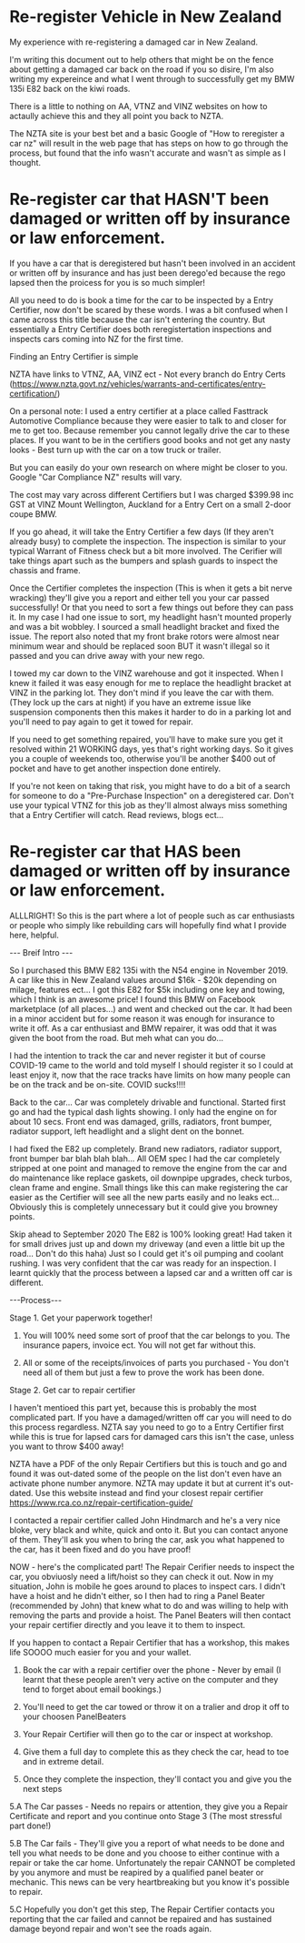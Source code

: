 # Re-register Vehicle in New Zealand

My experience with re-registering a damaged car in New Zealand.

I'm writing this document out to help others that might be on the fence about getting a damaged car back on the road if you so disire, I'm also writing my 
expereince and what I went through to successfully get my BMW 135i E82 back on the kiwi roads.

There is a little to nothing on AA, VTNZ and VINZ websites on how to actaully achieve this and they all point you back to NZTA.

The NZTA site is your best bet and a basic Google of "How to reregister a car nz" will result in the web page that has steps on how to go through the process, but
found that the info wasn't accurate and wasn't as simple as I thought.

# Re-register car that HASN'T been damaged or written off by insurance or law enforcement.

If you have a car that is deregistered but hasn't been involved in an accident or written off by insurance and has just been derego'ed because the rego lapsed then
the proicess for you is so much simpler!

All you need to do is book a time for the car to be inspected by a Entry Certifier, now don't be scared by these words. I was a bit confused when I came across this
title because the car isn't entering the country. But essentially a Entry Certifier does both reregistertation inspections and inspects cars coming into NZ for the first time. 

Finding an Entry Certifier is simple

NZTA have links to VTNZ, AA, VINZ ect - Not every branch do Entry Certs (https://www.nzta.govt.nz/vehicles/warrants-and-certificates/entry-certification/)

On a personal note: I used a entry certifier at a place called Fasttrack Automotive Compliance because they were easier to talk to and closer for me to 
get too. Because remember you cannot legally drive the car to these places. If you want to be in the certifiers good books and not get any nasty 
looks - Best turn up with the car on a tow truck or trailer.

But you can easily do your own research on where might be closer to you. Google "Car Compliance NZ" results will vary.

The cost may vary across different Certifiers but I was charged $399.98 inc GST at VINZ Mount Wellington, Auckland for a Entry Cert on a small 2-door coupe BMW.

If you go ahead, it will take the Entry Certifier a few days (If they aren't already busy) to complete the inspection. The inspection is similar to your typical
Warrant of Fitness check but a bit more involved. The Cerifier will take things apart such as the bumpers and splash guards to inspect the chassis and frame.

Once the Certifier completes the inspection (This is when it gets a bit nerve wracking) they'll give you a report and either tell you your car passed successfully!
Or that you need to sort a few things out before they can pass it. 
In my case I had one issue to sort, my headlight hasn't mounted properly and was a bit wobbley. I sourced a small headlight bracket and fixed the issue. 
The report also noted that my front brake rotors were almost near minimum wear and should be replaced soon BUT it wasn't illegal so it passed and you
can drive away with your new rego.

I towed my car down to the VINZ warehouse and got it inspected. When I knew it failed it was easy enough for me to replace the headlight 
bracket at VINZ in the parking lot.
They don't mind if you leave the car with them. (They lock up the cars at night) if you have an extreme issue like suspension 
components then this makes it harder to do in a parking lot and you'll need to pay again to get it towed for repair.

If you need to get something repaired, you'll have to make sure you get it resolved within 21 WORKING days, yes that's right working days.
So it gives you a couple of weekends too, otherwise you'll be another $400 out of pocket and have to get another inspection done entirely.

If you're not keen on taking that risk, you might have to do a bit of a search for someone to do a "Pre-Purchase Inspection" on a deregistered car.
Don't use your typical VTNZ for this job as they'll almost always miss something that a Entry Certifier will catch. Read reviews, blogs ect... 

# Re-register car that HAS been damaged or written off by insurance or law enforcement.

ALLLRIGHT! So this is the part where a lot of people such as car enthusiasts or people who simply like rebuilding cars will hopefully 
find what I provide here, helpful.

--- Breif Intro ---

So I purchased this BMW E82 135i with the N54 engine in November 2019. A car like this in New Zealand values around  $16k - $20k depending on milage, features ect... 
I got this E82 for $5k including one key and towing, which I think is an awesome price!
I found this BMW on Facebook marketplace (of all places...) and went and checked out the car. It had been in a minor accident 
but for some reason it was enough for insurance to write it off. As a car enthusiast and BMW repairer, it was odd that it was given the boot from the road. But meh 
what can you do...

I had the intention to track the car and never register it but of course COVID-19 came to the world and told myself I should register it so I could at least enjoy
it, now that the race tracks have limits on how many people can be on the track and be on-site. COVID sucks!!!!

Back to the car...
Car was completely drivable and functional. Started first go and had the typical dash lights showing. I only had the engine on for about 10 secs.
Front end was damaged, grills, radiators, front bumper, radiator support, left headlight and a slight dent on the bonnet.

I had fixed the E82 up completely. Brand new radiators, radiator support, front bumper bar blah blah blah... All OEM spec I had the car completely 
stripped at one point and managed to remove the engine from the car and do maintenance like replace gaskets, oil
downpipe upgrades, check turbos, clean frame and engine. Small things like this can make registering the car easier as the Certifier will 
see all the new parts easily and no leaks ect... Obviously this is completely unnecessary but it could give you browney points.

Skip ahead to September 2020 
The E82 is 100% looking great! Had taken it for small drives just up and down my driveway (and even a little bit up the road... Don't do this haha)
Just so I could get it's oil pumping and coolant rushing. 
I was very confident that the car was ready for an inspection.
I learnt quickly that the process between a lapsed car and a written off car is different.

---Process---

Stage 1. 
Get your paperwork together!

1. You will 100% need some sort of proof that the car belongs to you. The insurance papers, invoice ect. You will not get far without this.

2. All or some of the receipts/invoices of parts you purchased - You don't need all of them but just a few to prove the work has been done.

Stage 2.
Get car to repair certifier

I haven't mentioed this part yet, because this is probably the most complicated part.
If you have a damaged/written off car you will need to do this process regardless.
NZTA say you need to go to a Entry Certifier first while this is true for lapsed cars for damaged cars this isn't the case, unless you want to throw $400 away!

NZTA have a PDF of the only Repair Certifiers but this is touch and go and found it was out-dated
some of the people on the list don't even have an activate phone number anymore. NZTA may update it but at current it's out-dated.
Use this website instead and find your closest repair certifier https://www.rca.co.nz/repair-certification-guide/

I contacted a repair certifier called John Hindmarch and he's a very nice bloke, very black and white, quick and onto it. But you can contact anyone of them.
They'll ask you when to bring the car, ask you what happened to the car, has it been fixed and do you have proof!

NOW - here's the complicated part! 
The Repair Cerifier needs to inspect the car, you obviuosly need a lift/hoist so they can check it out.
Now in my situation, John is mobile he goes around to places to inspect cars. I didn't have a hoist and he didn't either, so I then had to ring a Panel 
Beater (recommended by John) that knew what to do and was willing to help with removing the parts and provide a hoist. 
The Panel Beaters will then contact your repair certifier directly and you leave it to them to inspect.

If you happen to contact a Repair Certifier that has a workshop, this makes life SOOOO much easier for you and your wallet.

1. Book the car with a repair certifier over the phone - Never by email (I learnt that these people aren't very active on the 
computer and they tend to forget about email bookings.)

2. You'll need to get the car towed or throw it on a tralier and drop it off to your choosen PanelBeaters

3. Your Repair Certifier will then go to the car or inspect at workshop.

4. Give them a full day to complete this as they check the car, head to toe and in extreme detail.

5. Once they complete the inspection, they'll contact you and give you the next steps

  5.A The Car passes - Needs no repairs or attention, they give you a Repair Certificate and report and you continue onto Stage 3 (The most stressful part done!)
  
  5.B The Car fails - They'll give you a report of what needs to be done and tell you what needs to be done and you choose to either continue with a repair or 
      take the car home. Unfortunately the repair CANNOT be completed by you anymore and must be reapired by a qualified panel beater or mechanic.
      This news can be very heartbreaking but you know it's possible to repair.
 
  5.C Hopefully you don't get this step, The Repair Certifier contacts you reporting that the car failed and cannot be repaired and has sustained 
      damage beyond repair and won't see the roads again.



